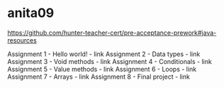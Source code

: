 # anita09 
[
](https://github.com/hunter-teacher-cert/pre-acceptance-prework#java-resources)https://github.com/hunter-teacher-cert/pre-acceptance-prework#java-resources


Assignment 1 - Hello world! - link
Assignment 2 - Data types - link
Assignment 3 - Void methods - link
Assignment 4 - Conditionals - link
Assignment 5 - Value methods - link
Assignment 6 - Loops - link
Assignment 7 - Arrays - link
Assignment 8 - Final project - link
